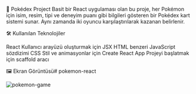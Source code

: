 🧠 Pokédex Project
Basit bir React uygulaması olan bu proje, her Pokémon için isim, resim, tipi ve deneyim puanı gibi bilgileri gösteren bir Pokédex kart sistemi sunar. Aynı zamanda iki oyuncu karşılaştırılarak kazanan belirlenir.

🛠️ Kullanılan Teknolojiler

React	Kullanıcı arayüzü oluşturmak için
JSX	HTML benzeri JavaScript sözdizimi
CSS	Stil ve animasyonlar için
Create React App	Projeyi başlatmak için scaffold aracı

🖼️ Ekran Görüntüsü# pokemon-react



![pokemon-game](https://github.com/user-attachments/assets/f5f5bc62-c04d-4914-944a-934f5c5a3db2)

